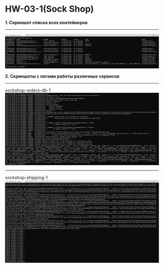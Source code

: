 # HW-03-1(Sock Shop)

**1. Скриншот списка всех контейнеров**
___
![dockers_run](./images/dockers_run.PNG)

**2. Скриншоты с логами работы различных сервисов**
___
sockshop-orders-db-1
![services_logs1](./images/services_logs1.PNG)

___
sockshop-shipping-1
![services_log2s](./images/services_logs2.PNG)
